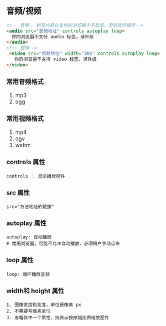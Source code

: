 ## 音频/视频

~~~html
<!-- 音频： 标签内容在支持的浏览器中不显示，否则显示提示-->
<audio src="音频地址" controls autoplay loop>
  你的浏览器不支持 audio 标签，请升级
</audio>
<!-- 视频-->
 <video src="视频地址" width="300" controls autoplay loop>
   你的浏览器不支持 video 标签，请升级
</video>
~~~

### 常用音频格式

1. mp3
2. ogg

### 常用视频格式

1. mp4
2. ogv
3. webm

### controls 属性

~~~
controls ： 显示播放控件
~~~

### src 属性

~~~
src="方法地址的链接"
~~~

### autoplay 属性

~~~shell
autoplay: 自动播放
# 常用浏览器，可能不允许自动播放，必须用户手动点击
~~~

### loop 属性

~~~
loop: 循环播放音频
~~~



### width和 height 属性

~~~shell
1. 图像宽度和高度，单位是像素 px
2. 不需要写像素单位
3. 省略其中一个属性，则表示按原始比例缩放图片
~~~

